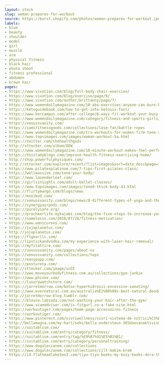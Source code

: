```yaml
---
layout: stock
slug: woman-prepares-for-workout
source: https://burst.shopify.com/photos/woman-prepares-for-workout.jpg
labels:
- blue
- beauty
- shoulder
- model
- girl
- muscle
- arm
- physical fitness
- black hair
- photo shoot
- fitness professional
- abdomen
- brown hair
pages:
- https://www.vivotion.com/blog/full-body-chair-exercise/
- https://www.vivotion.com/blog/exercise/page/9/
- https://www.vivotion.com/author/brittanny/page/7/
- https://www.womendailymagazine.com/10-abs-exercises-anyone-can-burn-belly-fat/
- https://ketoguidebook.com/how-to-get-into-ketosis-fast/
- https://www.hercampus.com/after-college/6-ways-fit-workout-your-busy-adult-schedule
- https://www.womendailymagazine.com/category/fitness-and-sports-girls/page/4/
- https://venussvanity.com/
- https://samsfitnessgoods.com/collections/lose-fat/battle-ropes
- https://www.womendailymagazine.com/trx-workouts-for-women-firm-tone-and-shape-up/
- https://www.topsimages.com/images/woman-workout-5a.html
- https://twitter.com/thehealthgods
- http://sttocker.com/album/OEW
- https://www.womendailymagazine.com/10-minute-workout-makes-feel-perfectly-rejuvenated/
- https://thisladyblogs.com/improve-health-fitness-exercising-home/
- http://shop.powerfulphysiques.com/
- http://sttocker.com/explore/recent/?list=images&sort=date_desc&page=3
- https://www.pilatesplatinum.com/7-tips-first-pilates-class/
- https://wellmassive.com/tone-your-body/
- https://www.lavenderleaf.com/
- https://girlsinsights.com/adult-ballet-classes/
- https://www.topsimages.com/images/toned-thick-body-43.html
- https://flirtymango.com/blogs/news
- https://moxibod.com/
- https://venussvanity.com/blogs/news/8-different-types-of-yoga-and-their-benefits
- https://synergyairpods.com/
- https://purelysafe.org/
- https://procheerlife.mykajabi.com/blog/the-five-steps-to-increase-your-commitment-to-your-goals
- https://namelesss.com/2018/07/26/fitness-motivation/
- https://www.omnicurves.com/
- https://jojoplanetus.com/
- http://jojoplanetus.com/
- https://ftgearllc.com/
- http://lipstickandvodka.com/my-experience-with-laser-hair-removal/
- https://myfitattire.com/
- https://venussvanity.com/pages/about-us
- https://venussvanity.com/collections/tops
- https://easypupp.com/
- https://postureny.com/
- http://sttocker.com/image/ucOI
- https://www.moveyourbodyfitness.com.au/collections/gym-junkie
- https://www.phinne.com/
- https://luxurywatchstore.com/
- https://jarretmorrow.com/botox-hyperhidrosis-excessive-sweating/
- https://www.evernatural.com.au/australia%E2%80%99s-best-natural-deodorant-pastes
- http://jarretmorrow-blog.tumblr.com/
- https://blouse.labzada.com/not-washing-your-hair-after-the-gym/
- https://www.scamadviser.com/is-fitgurl.co-a-fake-site.html
- https://workoutiger.com/pages/home-page-accessoires-fitness
- https://workoutiger.com/
- https://www.pinterest.com/vivriwellness/vivri-sistema-de-nutrici%C3%B3n/
- http://bellamagsa.com/my-hart/seks/bella-ondersteun-365daevanaktivisme/
- https://suitablism.com/
- https://suitablism.com/entry/category/fitness/
- https://suitablism.com/entry/tag/%E9%87%91%E5%B1%B1/
- https://suitablism.com/entry/category/personaltraining/
- https://www.dogaleczanem.com/collections
- https://www.dogaleczanem.com/collections/cilt-bakim-krem
- https://id.flatheadlake3on3.com/tiyo-tiyo-books-my-busy-books-dora-the-explorer-where-is-tico/
---
```

